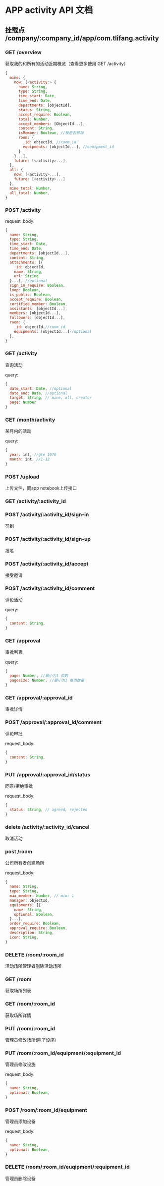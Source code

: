 # APP activity API 文档

## 挂载点 /company/:company_id/app/com.tlifang.activity

### GET /overview

获取我的和所有的活动近期概览（查看更多使用 GET /activity）
```javascript
{
  mine: {
    now: [<activity:> {
      name: String,
      type: String,
      time_start: Date,
      time_end: Date,
      departments: [objectId],
      status: String,
      accept_require: Boolean,
      total: Number,
      accept_members: [ObjectId...],
      content: String,
      isMember: Boolean, //我是否参加
      room: {
        _id: objectId, //room_id
        equipments: [objectId...], //equipment_id
      }
    }...],
    future: [<activity>...],
  },
  all: {
    now: [<activity>...],
    future: [<activity>...]
  },
  mine_total: Number,
  all_total: Number,
}
```

### POST /activity

request_body:
```javascript
{
  name: String,
  type: String,
  time_start: Date,
  time_end: Date,
  departments: [objectId...],
  content: String,
  attachments: [{
    _id: objectId,
    name: String,
    url: String
  }...], //optional
  sign_in_require: Boolean,
  loop: Boolean,
  is_public: Boolean,
  accept_require: Boolean,
  certified_member: Boolean,
  assistants: [objectId...],
  members: [objectId...],
  followers: [objectId...],
  room: {
    _id: objectId,//room_id
    equipments: [objectId...]//optional
  },
}
```

### GET /activity

查询活动

query:
```javascript
{
  date_start: Date, //optional
  date_end: Date, //optional
  target: String, // mine, all, creator
  page: Number
}
```

### GET /month/activity

某月内的活动

query:
```javascript
{
  year: int, //gte 1970
  month: int, //1-12
}
```

### POST /upload

上传文件，同app notebook上传接口

### GET /activity/:activity_id

### POST /activity/:activity_id/sign-in

签到

### POST /activity/:activity_id/sign-up

报名

### POST /activity/:activity_id/accept

接受邀请

### POST /activity/:activity_id/comment

评论活动

query:
```javascript
{
  content: String,
}
```

### GET /approval

审批列表

query:
```javascript
{
  page: Number, //最小为1 页数
  pagesize: Number, //最小为1 每页数量
}
```

### GET /approval/:approval_id

审批详情

### POST /approval/:approval_id/comment

评论审批

request_body:
```javascript
{
  content: String,
}
```

### PUT /approval/:approval_id/status

同意/拒绝审批

request_body:
```javascript
{
  status: String, // agreed, rejected
}
```

### delete /activity/:activity_id/cancel

取消活动

### post /room

公司所有者创建场所

request_body:
```javascript
{
  name: String,
  type: String,
  max_member: Number, // min: 1
  manager: objectId,
  equipments: [{
    name: String,
    optional: Boolean,
  }...],
  order_require: Boolean,
  approval_require: Boolean,
  description: String,
  icon: String,
}
```

### DELETE /room/:room_id

活动场所管理者删除活动场所

### GET /room

获取场所列表

### GET /room/:room_id

获取场所详情

### PUT /room/:room_id

管理员修改场所(除了设施)

### PUT /room/:room_id/equipment/:equipment_id

管理员修改设施

request_body:
```javascript
{
  name: String,
  optional: Boolean,
}
```

### POST /room/:room_id/equipment

管理员添加设备

request_body:
```javascript
{
  name: String,
  optional: Boolean,
}
```

### DELETE /room/:room_id/euqipment/:equipment_id

管理员删除设备
